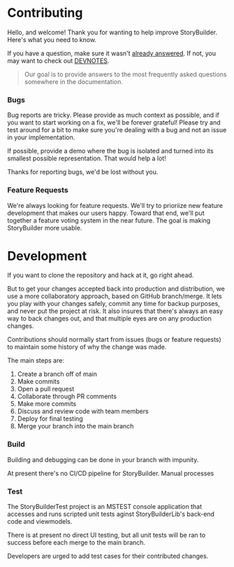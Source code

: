 # Contributing

Hello, and welcome! Thank you for wanting to help improve StoryBuilder. Here's what you need to know.

If you have a question, make sure it wasn't [already answered][1]. If not, you may want to check out [DEVNOTES][2].

> Our goal is to provide answers to the most frequently asked questions somewhere in the documentation.

### Bugs

Bug reports are tricky. Please provide as much context as possible, and if you want to start working on a fix, we'll be forever grateful! Please try and test around for a bit to make sure you're dealing with a bug and not an issue in your implementation.

If possible, provide a demo where the bug is isolated and turned into its smallest possible representation. That would help a lot!

Thanks for reporting bugs, we'd be lost without you.

### Feature Requests

We're always looking for feature requests. We'll try to prioriize new feature development that makes our users happy.
Toward that end, we'll put together a feature voting system in the near future. 
The goal is making StoryBuilder more usable.

# Development

If you want to clone the repository and hack at it, go right ahead. 

But to get your changes accepted back into production and distribution, 
we use a more collaboratory approach, based on GitHub branch/merge. 
It lets you play with your changes safely, commit any time for backup
purposes, and never put the project at risk. It also insures that there's
always an easy way to back changes out, and that multiple
eyes are on any production changes.

Contributions should normally start from issues (bugs or feature requests)
to maintain some history of why the change was made.

The main steps are:

1. Create a branch off of main
2. Make commits
3. Open a pull request
4. Collaborate through PR comments
5. Make more commits
6. Discuss and review code with team members
7. Deploy for final testing
8. Merge your branch into the main branch

### Build

Building and debugging can be done in your branch with impunity. 

At present there's no CI/CD pipeline for StoryBuilder. Manual processes


### Test

The StoryBuilderTest project is an MSTEST console application that accesses and runs
scripted unit tests aginst StoryBuilderLib's back-end code and viewmodels. 

There is at present no direct UI testing, but all unit tests will be ran to success
before each merge to the main branch.

Developers are urged to add test cases for their contributed changes. 

[1]: https://github.com/terrycox/StoryBuilder-2/issues
[2]: http://https://github.com/terrycox/StoryBuilder-2/tree/master/docs/DEVNOTES.md
